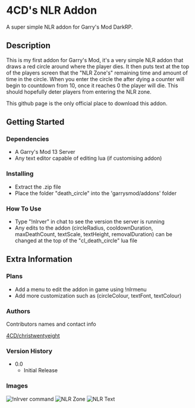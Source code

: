# 4CD's NLR Addon

A super simple NLR addon for Garry's Mod DarkRP.

## Description

This is my first addon for Garry's Mod, it's a very simple NLR addon that draws a red circle around where the player dies.
It then puts text at the top of the players screen that the "NLR Zone's" remaining time and amount of time in the circle.
When you enter the circle the after dying a counter will begin to countdown from 10, once it reaches 0 the player will die.
This should hopefully deter players from entering the NLR zone.

This github page is the only official place to download this addon.

## Getting Started

### Dependencies

* A Garry's Mod 13 Server
* Any text editor capable of editing lua (if customising addon)

### Installing

* Extract the .zip file
* Place the folder "death_circle" into the 'garrysmod/addons' folder

### How To Use

* Type "!nlrver" in chat to see the version the server is running
* Any edits to the addon (circleRadius, cooldownDuration, maxDeathCount, textScale, textHeight, removalDuration) can be changed at the top of the "cl_death_circle" lua file

## Extra Information

### Plans

* Add a menu to edit the addon in game using !nlrmenu
* Add more customization such as (circleColour, textFont, textColour)

### Authors

Contributors names and contact info

[4CD/christwentyeight](https://steamcommunity.com/id/christwentyeight/)

### Version History

* 0.0
    * Initial Release

### Images

![!nlrver command](https://i.imgur.com/kBsGTPP.png)
![NLR Zone](https://i.imgur.com/XrwXd1p.jpg)
![NLR Text](https://i.imgur.com/SkEljaW.png)
